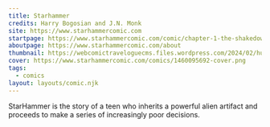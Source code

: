 ```yaml
---
title: Starhammer
credits: Harry Bogosian and J.N. Monk
site: https://www.starhammercomic.com
startpage: https://www.starhammercomic.com/comic/chapter-1-the-shakedown
aboutpage: https://www.starhammercomic.com/about
thumbnail: https://webcomictraveloguecms.files.wordpress.com/2024/02/hubbox_starhammer.png
cover: https://www.starhammercomic.com/comics/1460095692-cover.png
tags:
  - comics
layout: layouts/comic.njk
---
```


StarHammer is the story of a teen who inherits a powerful alien artifact and proceeds to make a series of increasingly poor decisions. 